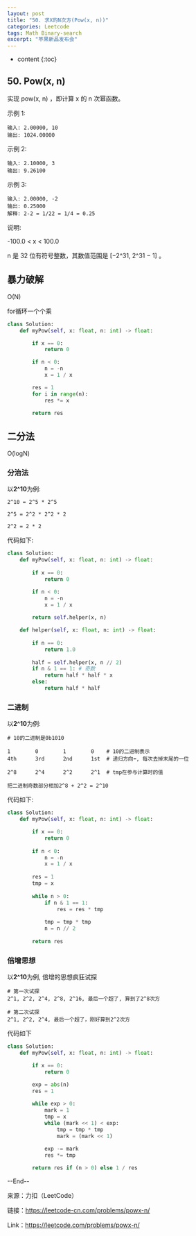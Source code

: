 ```yaml
---
layout: post
title: "50. 求X的N次方(Pow(x, n))"
categories: Leetcode
tags: Math Binary-search
excerpt: "苹果新品发布会"
---
```


* content
{:toc}

## 50. Pow(x, n)

实现 pow(x, n) ，即计算 x 的 n 次幂函数。

示例 1:

```
输入: 2.00000, 10
输出: 1024.00000
```

示例 2:

```
输入: 2.10000, 3
输出: 9.26100
```

示例 3:

```
输入: 2.00000, -2
输出: 0.25000
解释: 2-2 = 1/22 = 1/4 = 0.25
```

说明:

-100.0 < x < 100.0

n 是 32 位有符号整数，其数值范围是 [−2^31, 2^31 − 1] 。

## 暴力破解

O(N)

for循环一个个乘

```python
class Solution:
    def myPow(self, x: float, n: int) -> float:

        if x == 0:
            return 0

        if n < 0:
            n = -n
            x = 1 / x

        res = 1
        for i in range(n):
            res *= x

        return res
```

## 二分法

O(logN)

### 分治法

以**2^10**为例:

```
2^10 = 2^5 * 2^5

2^5 = 2^2 * 2^2 * 2

2^2 = 2 * 2
```

代码如下:

```python
class Solution:
    def myPow(self, x: float, n: int) -> float:
        
        if x == 0:
            return 0

        if n < 0:
            n = -n
            x = 1 / x
            
        return self.helper(x, n)

    def helper(self, x: float, n: int) -> float:
        
        if n == 0:
            return 1.0
        
        half = self.helper(x, n // 2)
        if n & 1 == 1: # 奇数
            return half * half * x
        else:
            return half * half
```

### 二进制

以**2^10**为例:

```
# 10的二进制是0b1010

1        0        1        0    # 10的二进制表示
4th      3rd      2nd      1st  # 递归方向⬅️, 每次去掉末尾的一位

2^8      2^4      2^2      2^1  # tmp在参与计算时的值

把二进制奇数部分相加2^8 + 2^2 = 2^10
```

代码如下:

```python
class Solution:
    def myPow(self, x: float, n: int) -> float:

        if x == 0:
            return 0
        
        if n < 0:
            n = -n
            x = 1 / x
        
        res = 1
        tmp = x
        
        while n > 0:
            if n & 1 == 1:
                res = res * tmp
                
            tmp = tmp * tmp
            n = n // 2
            
        return res
```

### 倍增思想

以**2^10**为例, 倍增的思想疯狂试探

```
# 第一次试探
2^1, 2^2, 2^4, 2^8, 2^16, 最后一个超了, 算到了2^8次方
                       
# 第二次试探
2^1, 2^2, 2^4, 最后一个超了，刚好算到2^2次方
```

代码如下

```python
class Solution:
    def myPow(self, x: float, n: int) -> float:

        if x == 0:
            return 0
        
        exp = abs(n)
        res = 1

        while exp > 0:
            mark = 1
            tmp = x
            while (mark << 1) < exp:
                tmp = tmp * tmp
                mark = (mark << 1)
                
            exp -= mark
            res *= tmp

        return res if (n > 0) else 1 / res
```

--End--

来源：力扣（LeetCode）

链接：https://leetcode-cn.com/problems/powx-n/

Link：https://leetcode.com/problems/powx-n/
